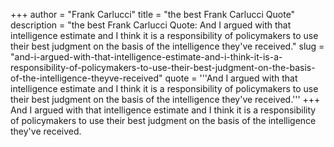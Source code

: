 +++
author = "Frank Carlucci"
title = "the best Frank Carlucci Quote"
description = "the best Frank Carlucci Quote: And I argued with that intelligence estimate and I think it is a responsibility of policymakers to use their best judgment on the basis of the intelligence they've received."
slug = "and-i-argued-with-that-intelligence-estimate-and-i-think-it-is-a-responsibility-of-policymakers-to-use-their-best-judgment-on-the-basis-of-the-intelligence-theyve-received"
quote = '''And I argued with that intelligence estimate and I think it is a responsibility of policymakers to use their best judgment on the basis of the intelligence they've received.'''
+++
And I argued with that intelligence estimate and I think it is a responsibility of policymakers to use their best judgment on the basis of the intelligence they've received.
